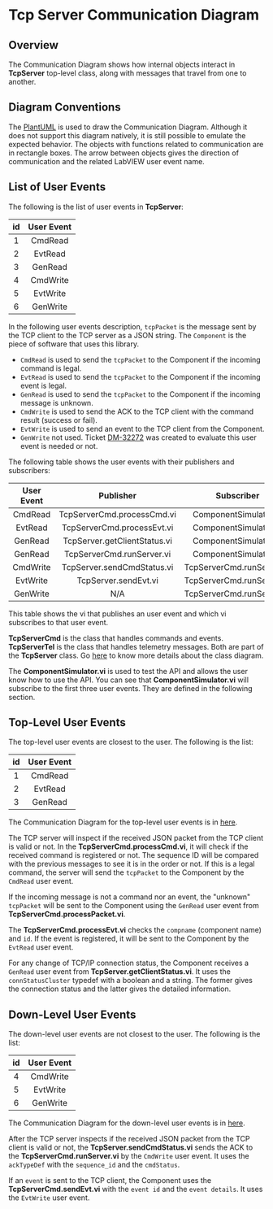 # Tcp Server Communication Diagram

## Overview

The Communication Diagram shows how internal objects interact in **TcpServer** top-level class, along with messages that travel from one to another.

## Diagram Conventions

The [PlantUML](https://plantuml.com) is used to draw the Communication Diagram.
Although it does not support this diagram natively, it is still possible to emulate the expected behavior.
The objects with functions related to communication are in rectangle boxes.
The arrow between objects gives the direction of communication and the related LabVIEW user event name.

## List of User Events

The following is the list of user events in **TcpServer**:

| id | User Event |
|:--:|:----------:|
| 1  | CmdRead    |
| 2  | EvtRead    |
| 3  | GenRead    |
| 4  | CmdWrite   |
| 5  | EvtWrite   |
| 6  | GenWrite   |

In the following user events description, `tcpPacket` is the message sent by the TCP client to the TCP server as a JSON string.
The `Component` is the piece of software that uses this library.

- `CmdRead` is used to send the `tcpPacket` to the Component if the incoming command is legal.
- `EvtRead` is used to send the `tcpPacket` to the Component if the incoming event is legal.
- `GenRead` is used to send the `tcpPacket` to the Component if the incoming message is unknown.
- `CmdWrite` is used to send the ACK to the TCP client with the command result (success or fail).
- `EvtWrite` is used to send an event to the TCP client from the Component.
- `GenWrite`  not used. Ticket [DM-32272](https://jira.lsstcorp.org/browse/DM-32272) was created to evaluate this user event is needed or not.

The following table shows the user events with their publishers and subscribers:

| User Event | Publisher | Subscriber |
|:--------:|:----------:|:-----------:|
| CmdRead  | TcpServerCmd.processCmd.vi   | ComponentSimulator.vi     |
| EvtRead  | TcpServerCmd.processEvt.vi   | ComponentSimulator.vi     |
| GenRead  | TcpServer.getClientStatus.vi | ComponentSimulator.vi     |
| GenRead  | TcpServerCmd.runServer.vi    | ComponentSimulator.vi     |
| CmdWrite | TcpServer.sendCmdStatus.vi   | TcpServerCmd.runServer.vi |
| EvtWrite | TcpServer.sendEvt.vi         | TcpServerCmd.runServer.vi |
| GenWrite |              N/A             | TcpServerCmd.runServer.vi |

This table shows the vi that publishes an user event and which vi subscribes to that user event.

**TcpServerCmd** is the class that handles commands and events.
**TcpServerTel** is the class that handles telemetry messages.
Both are part of the **TcpServer** class.
Go [here](../doc/uml/TcpServerClass.uml) to know more details about the class diagram.

The **ComponentSimulator.vi** is used to test the API and allows the user know how to use the API.
You can see that **ComponentSimulator.vi** will subscribe to the first three user events.
They are defined in the following section.

## Top-Level User Events

The top-level user events are closest to the user.
The following is the list:

| id | User Event |
|:--:|:----------:|
| 1 | CmdRead  |
| 2 | EvtRead  |
| 3 | GenRead  |

The Communication Diagram for the top-level user events is in [here](../doc/uml/TcpServerCommDiagramTopLevel.uml).

The TCP server will inspect if the received JSON packet from the TCP client is valid or not.
In the **TcpServerCmd.processCmd.vi**, it will check if the received command is registered or not.
The sequence ID will be compared with the previous messages to see it is in the order or not.
If this is a legal command, the server will send the `tcpPacket` to the Component by the `CmdRead` user event.

If the incoming message is not a command nor an event, the "unknown" `tcpPacket` will be sent to the Component using the `GenRead` user event from **TcpServerCmd.processPacket.vi**.

The **TcpServerCmd.processEvt.vi** checks the `compname` (component name) and `id`.
If the event is registered, it will be sent to the Component by the `EvtRead` user event.

For any change of TCP/IP connection status, the Component receives a `GenRead` user event from **TcpServer.getClientStatus.vi**.
It uses the `connStatusCluster` typedef with a boolean and a string.
The former gives the connection status and the latter gives the detailed information.

## Down-Level User Events

The down-level user events are not closest to the user.
The following is the list:

| id | User Event |
|:--:|:----------:|
| 4 | CmdWrite  |
| 5 | EvtWrite  |
| 6 | GenWrite  |

The Communication Diagram for the down-level user events is in [here](../doc/uml/TcpServerCommDiagramDownLevel.uml).

After the TCP server inspects if the received JSON packet from the TCP client is valid or not, the **TcpServer.sendCmdStatus.vi** sends the ACK to the **TcpServerCmd.runServer.vi** by the `CmdWrite` user event.
It uses the `ackTypeDef` with the `sequence_id` and the `cmdStatus`.

If an `event` is sent to the TCP client, the Component uses the **TcpServerCmd.sendEvt.vi** with the `event id` and the `event details`. It uses the `EvtWrite` user event.
